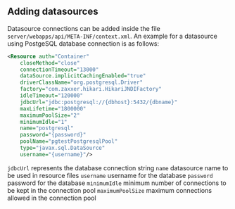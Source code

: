 ## Adding datasources

Datasource connections can be added inside the file `server/webapps/api/META-INF/context.xml`. An example for a datasource using PostgeSQL database connection is as follows:

```xml
<Resource auth="Container"
    closeMethod="close"
    connectionTimeout="13000"
    dataSource.implicitCachingEnabled="true"
    driverClassName="org.postgresql.Driver"
    factory="com.zaxxer.hikari.HikariJNDIFactory"
    idleTimeout="120000"
    jdbcUrl="jdbc:postgresql://{dbhost}:5432/{dbname}"
    maxLifetime="1800000"
    maximumPoolSize="2"
    minimumIdle="1"
    name="postgresql"
    password="{password}"
    poolName="pgtestPostgresqlPool"
    type="javax.sql.DataSource"
    username="{username}"/>
```

`jdbcUrl` represents the database connection string
`name` datasource name to be used in resource files
`username` username for the database
`password` password for the database
`minimumIdle` minimum number of connections to be kept in the connection pool
`maximumPoolSize` maximum connections allowed in the connection pool